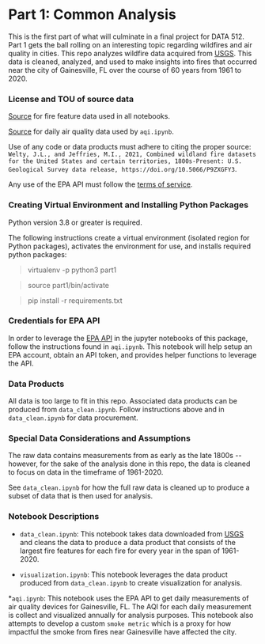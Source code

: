 # Part 1: Common Analysis
This is the first part of what will culminate in a final project for DATA 512.
Part 1 gets the ball rolling on an interesting topic regarding wildfires and air quality in cities. This repo analyzes wildfire data acquired from [USGS](https://www.sciencebase.gov/catalog/item/61aa537dd34eb622f699df81). This data is cleaned, analyzed, and used to make insights into fires that occurred near the city of Gainesville, FL over the course of 60 years from 1961 to 2020.

### License and TOU of source data

[Source](https://www.sciencebase.gov/catalog/item/61aa537dd34eb622f699df81) for fire feature data used in all notebooks.

[Source](https://aqs.epa.gov/aqsweb/documents/data_api.html) for daily air quality data used by `aqi.ipynb`.

Use of any code or data products must adhere to citing the proper source: `Welty, J.L., and Jeffries, M.I., 2021, Combined wildland fire datasets for the United States and certain territories, 1800s-Present: U.S. Geological Survey data release, https://doi.org/10.5066/P9ZXGFY3`.

Any use of the EPA API must follow the [terms of service](https://aqs.epa.gov/aqsweb/documents/data_api.html#terms).

### Creating Virtual Environment and Installing Python Packages
Python version 3.8 or greater is required.

The following instructions create a virtual environment (isolated region for Python packages), activates the environment for use, and installs required python packages:

> virtualenv -p python3 part1

> source part1/bin/activate

> pip install -r requirements.txt

### Credentials for EPA API

In order to leverage the [EPA API](https://aqs.epa.gov/aqsweb/documents/data_api.html#terms) in the jupyter notebooks of this package, follow the instructions found in `aqi.ipynb`. This notebook will help setup an EPA account, obtain an API token, and provides helper functions to leverage the API. 

### Data Products

All data is too large to fit in this repo.
Associated data products can be produced from `data_clean.ipynb`.
Follow instructions above and in `data_clean.ipynb` for data procurement.

### Special Data Considerations and Assumptions
The raw data contains measurements from as early as the late 1800s -- however, for the sake of the analysis done in this repo, the data is cleaned to focus on data in the timeframe of 1961-2020.

See `data_clean.ipynb` for how the full raw data is cleaned up to produce a subset of data that is then used for analysis.

### Notebook Descriptions

* `data_clean.ipynb`: This notebook takes data downloaded from [USGS](https://www.sciencebase.gov/catalog/item/61aa537dd34eb622f699df81) and cleans the data to produce a data product that consists of the largest fire features for each fire for every year in the span of 1961-2020.

* `visualization.ipynb`: This notebook leverages the data product produced from `data_clean.ipynb` to create visualization for analysis.

*`aqi.ipynb`: This notebook uses the EPA API to get daily measurements of air quality devices for Gainesville, FL. The AQI for each daily measurement is collect and visualized annually for analysis purposes. This notebook also attempts to develop a custom `smoke metric` which is a proxy for how impactful the smoke from fires near Gainesville have affected the city.
